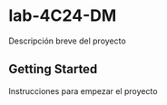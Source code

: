 # lab-4C24-DM

Descripción breve del proyecto

## Getting Started

Instrucciones para empezar el proyecto
